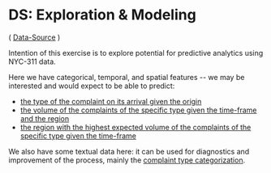 # DS: Exploration & Modeling
( [Data-Source](https://nycopendata.socrata.com/Social-Services/311-Service-Requests-from-2010-to-Present/erm2-nwe9) )

Intention of this exercise is to explore potential for predictive analytics using NYC-311 data.

Here we have categorical, temporal, and spatial features -- we may be interested and would expect to be able to predict:
* [the type of the complaint on its arrival given the origin](Classification.ipynb)
* [the volume of the complaints of the specific type given the time-frame and the region](Timeseries.ipynb)
* [the region with the highest expected volume of the complaints of the specific type given the time-frame](Localization.ipynb)

We also have some textual data here: it can be used for diagnostics and improvement of the process, mainly the [complaint type categorization](Taxonomy.ipynb).

